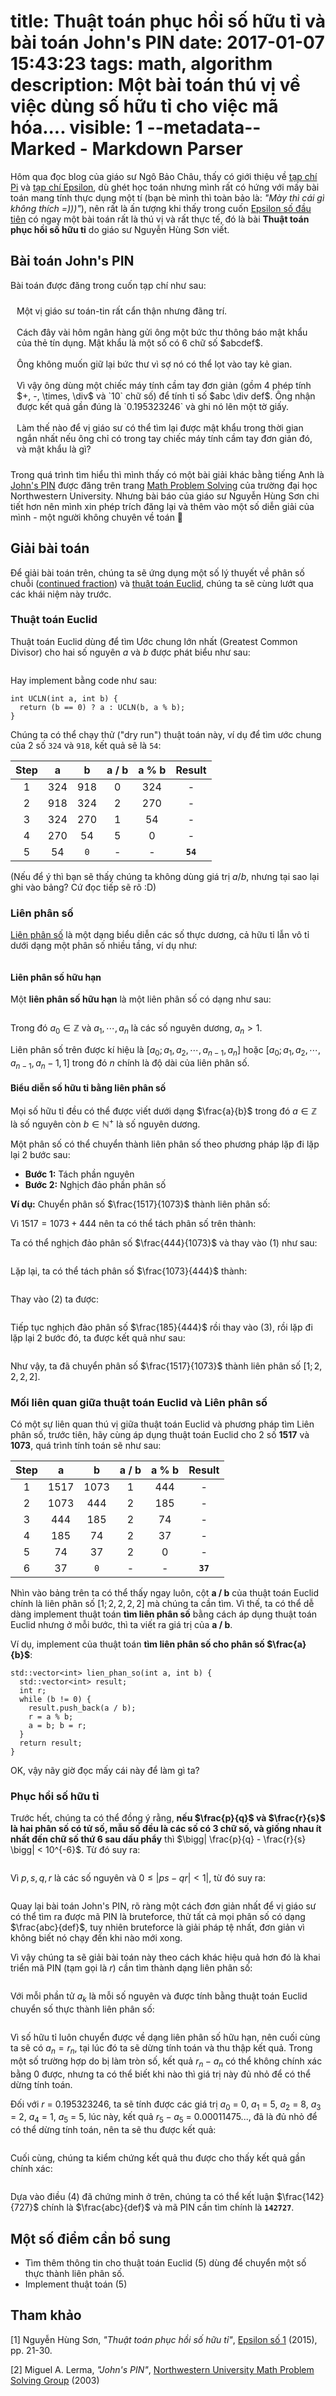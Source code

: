 title: Thuật toán phục hồi số hữu tỉ và bài toán John's PIN
date: 2017-01-07 15:43:23
tags: math, algorithm
description: Một bài toán thú vị về việc dùng số hữu tỉ cho việc mã hóa....
visible: 1
--metadata--
Marked - Markdown Parser
========================
Hôm qua đọc blog của giáo sư Ngô Bảo Châu, thấy có giới thiệu về [tạp chí Pi](http://pi.edu.vn/) và [tạp chí Epsilon](http://diendantoanhoc.net/forum/488-t%E1%BA%A1p-ch%C3%AD-epsilon/), dù ghét học toán nhưng mình rất có hứng với mấy bài toán mang tính thực dụng một tí (bạn bè mình thì toàn bảo là: _"Mày thì cái gì không thích =)))"_), nên rất là ấn tượng khi thấy trong cuốn [Epsilon số đầu tiên](https://www.Numbersdropbox.com/s/evlskte9fmn59np/Epsilon_No1.pdfNumbers?dl=0) có ngay một bài toán rất là thú vị và rất thực tế, đó là bài **Thuật toán phục hồi số hữu tỉ** do giáo sư Nguyễn Hùng Sơn viết.

## Bài toán John's PIN

Bài toán được đăng trong cuốn tạp chí như sau:

<div class="box-white" style="padding: 10px;">
Một vị giáo sư toán-tin rất cẩn thận nhưng đãng trí. <br/><br/>
Cách đây vài hôm ngân hàng gửi ông một bức thư thông báo mật khẩu của thẻ tín dụng. Mật khẩu là một số có 6 chữ số $abcdef$. <br/><br/>
Ông không muốn giữ lại bức thư vì sợ nó có thể lọt vào tay kẻ gian. <br/><br/> 
Vì vậy ông dùng một chiếc máy tính cầm tay đơn giản (gồm 4 phép tính $+, -, \times, \div$ và `10` chữ số) để tính tỉ số $abc \div def$. Ông nhận được kết quả gần đúng là `0.195323246` và ghi nó lên một tờ giấy. <br/><br/>
Làm thế nào để vị giáo sư có thể tìm lại được mật khẩu trong thời gian ngắn nhất nếu ông chỉ có trong tay chiếc máy tính cầm tay đơn giản đó, và mật khẩu là gì?
</div>

Trong quá trình tìm hiểu thì mình thấy có một bài giải khác bằng tiếng Anh là [John's PIN](http://sites.math.northwestern.edu/~mlerma/problem_solving/solutions/johns_pin.pdf) được đăng trên trang [Math Problem Solving](http://www.math.northwestern.edu/~mlerma/problem_solving/) của trường đại học Northwestern University. Nhưng bài báo của giáo sư Nguyễn Hùng Sơn chi tiết hơn nên mình xin phép trích đăng lại và thêm vào một số diễn giải của mình - một người không chuyên về toán 😤

## Giải bài toán

Để giải bài toán trên, chúng ta sẽ ứng dụng một số lý thuyết về phân số chuỗi ([continued fraction](https://en.m.wikipedia.org/wiki/Continued_fraction)) và [thuật toán Euclid](https://vi.m.wikipedia.org/wiki/Gi%E1%BA%A3i_thu%E1%BA%ADt_Euclid), chúng ta sẽ cùng lướt qua các khái niệm này trước.

### Thuật toán Euclid 

Thuật toán Euclid dùng để tìm Ước chung lớn nhất (Greatest Common Divisor) cho hai số nguyên $a$ và $b$ được phát biểu như sau:

<math>
UCLN(a, b) = \begin{cases}
  b, & \text{if } b = 0, \\
  UCLN(b, a \bmod b), & \text{if } b \neq 0.
\end{cases}
</math>

Hay implement bằng code như sau:

```
int UCLN(int a, int b) {
  return (b == 0) ? a : UCLN(b, a % b);
}
```

Chúng ta có thể chạy thử ("dry run") thuật toán này, ví dụ để tìm ước chung của 2 số `324` và `918`, kết quả sẽ là `54`:

| Step | a   | b   | a / b | a % b  | Result |
|:----:|:---:|:---:|:-----:|:------:|:------:|
| 1    | 324 | 918 | 0     | 324    |   -    |
| 2    | 918 | 324 | 2     | 270    |   -    |
| 3    | 324 | 270 | 1     | 54     |   -    |
| 4    | 270 | 54  | 5     | 0      |   -    |
| 5    | 54  | `0` | -     | -      |**`54`**|

(Nếu để ý thì bạn sẽ thấy chúng ta không dùng giá trị $a / b$, nhưng tại sao lại ghi vào bảng? Cứ đọc tiếp sẽ rõ :D)

### Liên phân số

[Liên phân số](https://vi.m.wikipedia.org/wiki/Ph%C3%A2n_s%E1%BB%91_li%C3%AAn_t%E1%BB%A5c) là một dạng biểu diễn các số thực dương, cả hữu tỉ lẫn vô tỉ dưới dạng một phân số nhiều tầng, ví dụ như:

<math>
\displaystyle \frac{9}{7} = 1 + \frac{\displaystyle 1}{\displaystyle 3 + \frac{1}{2}}
</math>

#### Liên phân số hữu hạn 

Một **liên phân số hữu hạn** là một liên phân số có dạng như sau:

<math>
a_0 + \frac{\displaystyle 1}{\displaystyle a_1
    + \frac{1}{\displaystyle a_2
    + \frac{1}{\displaystyle \cdots
    + \frac{1}{a_n}}}}
</math>

Trong đó $a_0 \in \mathbb{Z}$ và $a_1, \cdots, a_n$ là các số nguyên dương, $a_n > 1$.

Liên phân số trên được kí hiệu là $[a_0 ; a_1, a_2, \cdots, a_{n-1}, a_n]$ hoặc $[a_0 ; a_1, a_2, \cdots, a_{n-1}, a_n - 1, 1]$ trong đó $n$ chính là độ dài của liên phân số.

#### Biểu diễn số hữu tỉ bằng liên phân số 

Mọi số hữu tỉ đều có thể được viết dưới dạng $\frac{a}{b}$ trong đó $a \in \mathbb{Z}$ là số nguyên còn $b \in \mathbb{N}^+$ là số nguyên dương.

Một phân số có thể chuyển thành liên phân số theo phương pháp lặp đi lặp lại 2  bước sau:

- **Bước 1:** Tách phần nguyên
- **Bước 2:** Nghịch đảo phần phân số 

**Ví dụ:** Chuyển phân số $\frac{1517}{1073}$ thành liên phân số:

Vì $1517 = 1073 + 444$ nên ta có thể tách phân số trên thành: 
<math>
\displaystyle \frac{1517}{1073} = \frac{1073}{1073} + \frac{444}{1073} = 1 + \frac{444}{1073} \tag{1}
</math>

Ta có thể nghịch đảo phân số $\frac{444}{1073}$ và thay vào $(1)$ như sau:

<math>
\displaystyle 1 + \frac{444}{1073} = 1 + \frac{1}{\frac{1073}{444}} \tag{2}
</math>

Lặp lại, ta có thể tách phân số $\frac{1073}{444}$ thành: 

<math>
\displaystyle \frac{1073}{444} = \frac{444}{444} + \frac{444}{444} + \frac{185}{444} = 2 + \frac{185}{444}
</math>

Thay vào $(2)$ ta được: 

<math>
\displaystyle \frac{1517}{1073} = 1 + \frac{1}{\displaystyle \frac{1073}{444}} = 1 + \frac{1}{2 + \frac{185}{444}} \tag{3}
</math>

Tiếp tục nghịch đảo phân số $\frac{185}{444}$ rồi thay vào $(3)$, rồi lặp đi lặp lại 2 bước đó, ta được kết quả như sau:

<math>
\displaystyle \frac{1517}{1073} = 1 + \displaystyle \frac{1}{\displaystyle
                                  2 + \frac{1}{\displaystyle
                                  2 + \frac{1}{
                                  2 + \frac{1}{2}}}}
</math>

Như vậy, ta đã chuyển phân số $\frac{1517}{1073}$ thành liên phân số $[1; 2, 2, 2, 2]$. 

### Mối liên quan giữa thuật toán Euclid và Liên phân số 

Có một sự liên quan thú vị giữa thuật toán Euclid và phương pháp tìm Liên phân số, trước tiên, hãy cùng áp dụng thuật toán Euclid cho 2 số **1517** và **1073**, quá trình tính toán sẽ như sau:

| Step | a     | b     | a / b | a % b  | Result |
|:----:|:-----:|:-----:|:-----:|:------:|:------:|
| 1    | 1517  | 1073  | 1     | 444    |   -    |
| 2    | 1073  | 444   | 2     | 185    |   -    |
| 3    | 444   | 185   | 2     | 74     |   -    |
| 4    | 185   | 74    | 2     | 37     |   -    |
| 5    | 74    | 37    | 2     | 0      |   -    |
| 6    | 37    | `0`   | -     | -      |**`37`**|

Nhìn vào bảng trên ta có thể thấy ngay luôn, cột **a / b** của thuật toán Euclid chính là liên phân số $[1; 2, 2, 2, 2]$ mà chúng ta cần tìm. Vì thế, ta có thể dễ dàng implement thuật toán **tìm liên phân số** bằng cách áp dụng thuật toán Euclid nhưng ở mỗi bước, thì ta viết ra giá trị của **a / b**.

Ví dụ, implement của thuật toán **tìm liên phân số cho phân số $\frac{a}{b}$**:

```
std::vector<int> lien_phan_so(int a, int b) {
  std::vector<int> result;
  int r;
  while (b != 0) {
    result.push_back(a / b);
    r = a % b;
    a = b; b = r;
  }
  return result;
}
```

OK, vậy nãy giờ đọc mấy cái này để làm gì ta?

### Phục hồi số hữu tỉ

Trước hết, chúng ta có thể đồng ý rằng, **nếu $\frac{p}{q}$ và $\frac{r}{s}$ là hai phân số có tử số, mẫu số đều là các số có 3 chữ số, và giống nhau ít nhất đến chữ số thứ 6 sau dấu phẩy** thì $\bigg| \frac{p}{q} - \frac{r}{s} \bigg| < 10^{-6}$. Từ đó suy ra:

<math>
|ps - qr| \leqslant qs \cdot 10^{-6} < 10^3 \cdot 10^3 \cdot 10^{-6} = 1
</math>

Vì $p, s, q, r$ là các số nguyên và $0 \leqslant |ps - qr| < 1|$, từ đó suy ra: 

<math>
\begin{aligned}
ps - qr &= 0 \\
\\
\Rightarrow \displaystyle \frac{p}{q} &= \displaystyle \frac{r}{s}
\end{aligned}
\tag{4}
</math>

Quay lại bài toán John's PIN, rõ ràng một cách đơn giản nhất để vị giáo sư có thể tìm ra được mã PIN là bruteforce, thử tất cả mọi phân số có dạng $\frac{abc}{def}$, tuy nhiên bruteforce là giải pháp tệ nhất, đơn giản vì không biết nó chạy đến khi nào mới xong.

Vì vậy chúng ta sẽ giải bài toán này theo cách khác hiệu quả hơn đó là khai triển mã PIN (tạm gọi là $r$) cần tìm thành dạng liên phân số:

<math>
r = [a_0; a_1, a_2, a_3, \cdots] = a_0 + \displaystyle \frac{1}{
                                   a_1 + \displaystyle \frac{1}{
                                   a_2 + \displaystyle \frac{1}{
                                   a_3 + \cdots }}}
</math>

Với mỗi phần tử $a_k$ là mỗi số nguyên và được tính bằng thuật toán Euclid chuyển số thực thành liên phân số:

<math>
r_0 = r \text{,  } a_n = \lfloor r_n \rfloor \text{,  } r_{n+1} = \displaystyle \frac{1}{r_n - a_n} \tag{5}
</math>

Vì số hữu tỉ luôn chuyển được về dạng liên phân số hữu hạn, nên cuối cùng ta sẽ có $a_n = r_n$, tại lúc đó ta sẽ dừng tính toán và thu thập kết quả. Trong một số trường hợp do bị làm tròn số, kết quả $r_n - a_n$ có thể không chính xác bằng 0 được, nhưng ta có thể biết khi nào thì giá trị này đủ nhỏ để có thể dừng tính toán.

Đối với $r$ = 0.195323246, ta sẽ tính được các giá trị $a_0$ = 0, $a_1$ = 5, $a_2$ = 8, $a_3$ = 2, $a_4$ = 1, $a_5$ = 5, lúc này, kết quả $r_5 - a_5$ = 0.00011475..., đã là đủ nhỏ để có thể dừng tính toán, nên ta sẽ thu được kết quả:

<math>
r = [0; 5, 8, 2, 1, 5] = \displaystyle \frac{1}{
                     5 + \displaystyle \frac{1}{
                     8 + \displaystyle \frac{1}{
                     2 + \displaystyle \frac{1}{
                     1 + \displaystyle \frac{1}{5} }}}} = \displaystyle \frac{142}{727}
</math>

Cuối cùng, chúng ta kiểm chứng kết quả thu được cho thấy kết quả gần chính xác:

<math>
\displaystyle \frac{142}{727} = 0.195323246\cdots
</math>

Dựa vào điều $(4)$ đã chứng minh ở trên, chúng ta có thể kết luận $\frac{142}{727}$ chính là $\frac{abc}{def}$ và mã PIN cần tìm chính là **`142727`**.

## Một số điểm cần bổ sung 

- Tìm thêm thông tin cho thuật toán Euclid $(5)$ dùng để chuyển một số thực thành liên phân số.
- Implement thuật toán $(5)$

## Tham khảo 

[1] Nguyễn Hùng Sơn, _"Thuật toán phục hồi số hữu tỉ"_, [Epsilon số 1](https://www.dropbox.com/s/evlskte9fmn59np/Epsilon_No1.pdf?dl=0) (2015), pp. 21-30.

[2] Miguel A. Lerma, _"John's PIN"_, [Northwestern University Math Problem Solving Group](http://www.math.northwestern.edu/~mlerma/problem_solving/) (2003)
